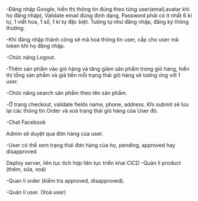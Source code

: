 -Đăng nhập Google, hiển thị thông tin đúng theo từng user(email,avatar khi họ đăng nhập), Validate email đúng định dạng, Password phải có ít nhất 6 kí tự, 1 viết hoa, 1 số, 1 kí tự đặc biệt. Tương tự như đăng nhập, đăng ký thông thường.

-Khi đăng nhập thành công sẽ mã hoá thông tin user, cấp cho user mã token khi họ đăng nhập.

-Chức năng Logout.

-Thêm sản phẩm vào giỏ hàng và tăng giảm sản phẩm trong giỏ hàng, hiển thị tổng sản phẩm và giá tiền mỗi trạng thái giỏ hàng sẽ tương ứng với 1 user.

-Chức năng search sản phẩm theo tên sản phẩm.

-Ở trang checkout, validate fields name, phone, address. Khi submit sẽ lưu lại các thông tin Order và xoá trạng thái giỏ hàng của User đó. 

-Chat Facebook

Admin sẽ duyệt qua đơn hàng của user.

-User có thể xem trạng thái đơn hàng của họ, pending, approved hay disapproved



Deploy server, liên tục tích hợp liên tục triển khai CICD
-Quản lí product (thêm, sửa, xoá)

-Quan li order (kiểm tra approved, disapproved).

-Quản lí user.   (Xoá user)
